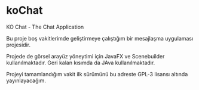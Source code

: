 # koChat
KO Chat -  The Chat Application

Bu proje boş vakitlerimde geliştirmeye çalıştığım bir mesajlaşma uygulaması projesidir.

Projede de görsel arayüz yöneytimi için JavaFX ve Scenebuilder kullanılmaktadır. Geri kalan kısımda da JAva kullanılmaktadır.

Projeyi tamamlandığım vakit ilk sürümünü bu adreste GPL-3 lisansı altında yayınlayacağım.
